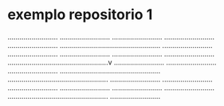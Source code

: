 # exemplo repositorio 1
.........................
.........................
.........................
.........................
.........................
..................................................
.........................
.........................
.........................
.........................
.........................
..................................................v
.........................
.........................
.........................
..................................................
..................................................
.........................
.........................
.........................
.........................
.........................
.........................
..................................................
.........................
